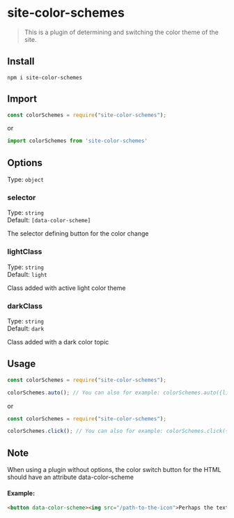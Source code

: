 # site-color-schemes

> This is a plugin of determining and switching the color theme of the site.

## Install

```shell
npm i site-color-schemes
```

## Import

```javascript
const colorSchemes = require("site-color-schemes");
```
or

```javascript
import colorSchemes from 'site-color-schemes'
```

## Options

Type: `object`

### selector

Type: `string`<br>
Default: `[data-color-scheme]`<br>

The selector defining button for the color change

### lightClass

Type: `string`<br>
Default: `light`

Class added with active light color theme

### darkClass

Type: `string`<br>
Default: `dark`

Class added with a dark color topic

## Usage

```javascript
const colorSchemes = require("site-color-schemes");

colorSchemes.auto(); // You can also for example: colorSchemes.auto({lightClass: "myLighyClass", darkClass: "myDarkClass});
```

or

```javascript
const colorSchemes = require("site-color-schemes");

colorSchemes.click(); // You can also for example: colorSchemes.click({selector: ".class"});
```

## Note

When using a plugin without options, the color switch button for the HTML should have an attribute data-color-scheme

#### Example:

```html
<button data-color-scheme><img src="/path-to-the-icon">Perhaps the text of the button</button>
```
